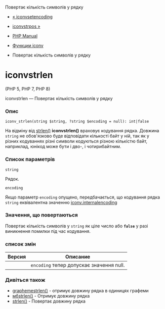 Повертає кількість символів у рядку

-   [« iconvsetencoding](function.iconv-set-encoding.html)
    
-   [iconvstrpos »](function.iconv-strpos.html)
    
-   [PHP Manual](index.html)
    
-   [Функции iconv](ref.iconv.html)
    
-   Повертає кількість символів у рядку
    

# iconvstrlen

(PHP 5, PHP 7, PHP 8)

iconvstrlen — Повертає кількість символів у рядку

### Опис

```methodsynopsis
iconv_strlen(string $string, ?string $encoding = null): int|false
```

На відміну від [strlen()](function.strlen.html) **iconvstrlen()** враховує кодування рядка. Довжина `string` не обов'язково буде відповідати кількості байт у ній, так як у різних кодуваннях різні символи кодуються різною кількістю байт, наприклад, юнікод може бути і дво-, і чотирибайтним.

### Список параметрів

`string`

Рядок.

`encoding`

Якщо параметр `encoding` опущено, передбачається, що кодування рядка `string` еквівалентна значенню [iconv.internalencoding](iconv.configuration.html)

### Значення, що повертаються

Повертає кількість символів у `string` як ціле число або **`false`** у разі виникнення помилки під час кодування.

### список змін

| Версия | Описание                                 |
|--------|------------------------------------------|
|        | `encoding` тепер допускає значення null. |

### Дивіться також

-   [graphemestrlen()](function.grapheme-strlen.html) - отримує довжину рядка в одиницях графеми
-   [мбstrlen()](function.mb-strlen.html) - Отримує довжину рядка
-   [strlen()](function.strlen.html) - Повертає довжину рядка